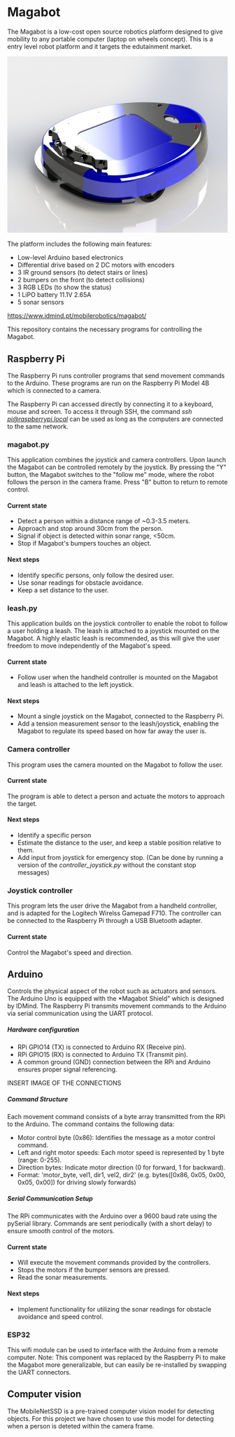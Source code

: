 # Magabot
The Magabot is a low-cost open source robotics platform designed to give mobility to any portable computer (laptop on wheels concept). This is a entry level robot platform and it targets the edutainment market.

![Magabot](images/MAGA_02s.jpg)

The platform includes the following main features:

- Low-level Arduino based electronics
- Differential drive based on 2 DC motors with encoders
- 3 IR ground sensors (to detect stairs or lines)
- 2 bumpers on the front (to detect collisions)
- 3 RGB LEDs (to show the status)
- 1 LiPO battery 11.1V 2.65A
- 5 sonar sensors

https://www.idmind.pt/mobilerobotics/magabot/

This repository contains the necessary programs for controlling the Magabot.


## Raspberry Pi
The Raspberry Pi runs controller programs that send movement commands to the Arduino.
These programs are run on the Raspberry Pi Model 4B which is connected to a camera.

The Raspberry Pi can accessed directly by connecting it to a keyboard, mouse and screen.
To access it through SSH, the command *ssh pi@raspberrypi.local* can be used as long as the computers are connected to the same network.


### magabot.py
This application combines the joystick and camera controllers.
Upon launch the Magabot can be controlled remotely by the joystick.
By pressing the "Y" button, the Magabot switches to the "follow me" mode, where the robot follows the person in the camera frame.
Press "B" button to return to remote control.


#### Current state
- Detect a person within a distance range of ~0.3-3.5 meters.
- Approach and stop around 30cm from the person.
- Signal if object is detected within sonar range, <50cm.
- Stop if Magabot's bumpers touches an object.

#### Next steps
- Identify specific persons, only follow the desired user.
- Use sonar readings for obstacle avoidance.
- Keep a set distance to the user.

### leash.py
This application builds on the joystick controller to enable the robot to follow a user holding a leash.
The leash is attached to a joystick mounted on the Magabot.
A highly elastic leash is recommended, as this will give the user freedom to move independently of the Magabot's speed.


#### Current state
- Follow user when the handheld controller is mounted on the Magabot and leash is attached to the left joystick.

#### Next steps
- Mount a single joystick on the Magabot, connected to the Raspberry Pi.
- Add a tension measurement sensor to the leash/joystick, enabling the Magabot to regulate its speed based on how far away the user is.
  

### Camera controller
This program uses the camera mounted on the Magabot to follow the user.

#### Current state
The program is able to detect a person and actuate the motors to approach the target.

#### Next steps
- Identify a specific person
- Estimate the distance to the user, and keep a stable position relative to them.
- Add input from joystick for emergency stop. (Can be done by running a version of the *controller_joystick.py* without the constant stop messages)


### Joystick controller
This program lets the user drive the Magabot from a handheld controller, and is adapted for the Logitech Wirelss Gamepad F710.
The controller can be connected to the Raspberry Pi through a USB Bluetooth adapter.

#### Current state
Control the Magabot's speed and direction.


## Arduino
Controls the physical aspect of the robot such as actuators and sensors.
The Arduino Uno is equipped with the *Magabot Shield" which is designed by IDMind.
The Raspberry Pi transmits movement commands to the Arduino via serial communication using the UART protocol. 

##### Hardware configuration
- RPi GPIO14 (TX) is connected to Arduino RX (Receive pin).
- RPi GPIO15 (RX) is connected to Arduino TX (Transmit pin).
- A common ground (GND) connection between the RPi and Arduino ensures proper signal referencing.

INSERT IMAGE OF THE CONNECTIONS

##### Command Structure
Each movement command consists of a byte array transmitted from the RPi to the Arduino.
The command contains the following data:
- Motor control byte (0x86): Identifies the message as a motor control command.
- Left and right motor speeds: Each motor speed is represented by 1 byte (range: 0-255).
- Direction bytes: Indicate motor direction (0 for forward, 1 for backward).
- Format: 'motor_byte, vel1, dir1, vel2, dir2' (e.g. bytes([0x86, 0x05, 0x00, 0x05, 0x00]) for driving slowly forwards)

##### Serial Communication Setup
The RPi communicates with the Arduino over a 9600 baud rate using the pySerial library.
Commands are sent periodically (with a short delay) to ensure smooth control of the motors.


#### Current state
- Will execute the movement commands provided by the controllers.
- Stops the motors if the bumper sensors are pressed.
- Read the sonar measurements.

#### Next steps
- Implement functionality for utilizing the sonar readings for obstacle avoidance and speed control.


### ESP32
This wifi module can be used to interface with the Arduino from a remote computer.
Note: This component was replaced by the Raspberry Pi to make the Magabot more generalizable, but can easily be re-installed by swapping the UART connectors.


## Computer vision
The MobileNetSSD is a pre-trained computer vision model for detecting objects.
For this project we have chosen to use this model for detecting when a person is deteted within the camera frame.
